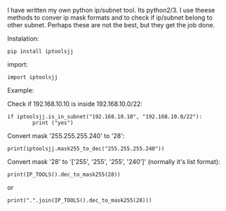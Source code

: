 I have written my own python ip/subnet tool. Its python2/3. I use theese methods to conver ip mask formats and to check if ip/subnet belong to other subnet. Perhaps these are not the best, but they get the job done.

Instalation:

	pip install iptoolsjj

import:

	import iptoolsjj
Example:


Check if 192.168.10.10 is inside 192.168.10.0/22:

	if iptoolsjj.is_in_subnet("192.168.10.10", "192.168.10.0/22"):
    		print ("yes")
	
Convert mask '255.255.255.240' to '28':

	print(iptoolsjj.mask255_to_dec("255.255.255.240"))

Convert mask '28' to '['255', '255', '255', '240']' (normally it's list format):

	print(IP_TOOLS().dec_to_mask255(28))

or

	print(".".join(IP_TOOLS().dec_to_mask255(28)))

